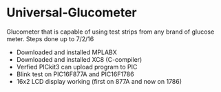 # Universal-Glucometer
Glucometer that is capable of using test strips from any brand of glucose meter.
Steps done up to 7/2/16
* Downloaded and installed MPLABX
* Downloaded and installed XC8 (C-compiler)
* Verfied PICkit3 can upload program to PIC
* Blink test on PIC16F877A and PIC16F1786
* 16x2 LCD display working (first on 877A and now on 1786)
